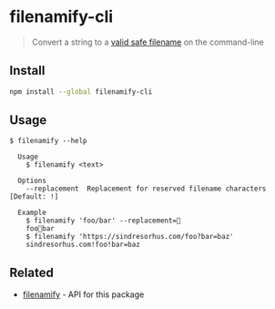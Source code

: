# filenamify-cli

> Convert a string to a [valid safe filename](https://github.com/sindresorhus/filenamify) on the command-line

## Install

```sh
npm install --global filenamify-cli
```

## Usage

```
$ filenamify --help

  Usage
    $ filenamify <text>

  Options
    --replacement  Replacement for reserved filename characters [Default: !]

  Example
    $ filenamify 'foo/bar' --replacement=🦄
    foo🦄bar
    $ filenamify 'https://sindresorhus.com/foo?bar=baz'
    sindresorhus.com!foo!bar=baz
```

## Related

- [filenamify](https://github.com/sindresorhus/filenamify) - API for this package
